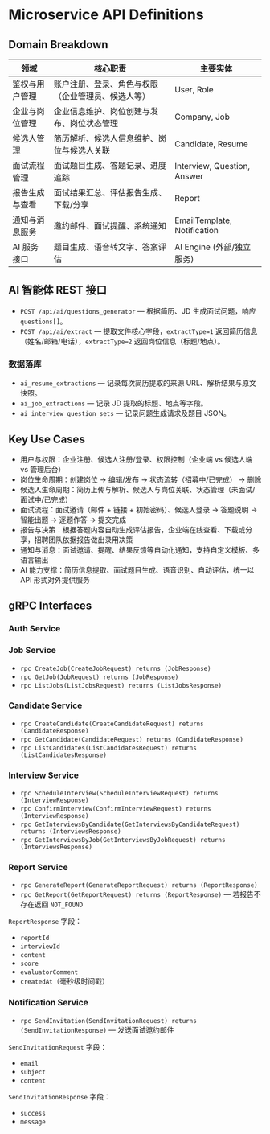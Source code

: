 # Microservice API Definitions

## Domain Breakdown
| 领域 | 核心职责 | 主要实体 |
| --- | --- | --- |
| 鉴权与用户管理 | 账户注册、登录、角色与权限（企业管理员、候选人等） | User, Role |
| 企业与岗位管理 | 企业信息维护、岗位创建与发布、岗位状态管理 | Company, Job |
| 候选人管理 | 简历解析、候选人信息维护、岗位与候选人关联 | Candidate, Resume |
| 面试流程管理 | 面试题目生成、答题记录、进度追踪 | Interview, Question, Answer |
| 报告生成与查看 | 面试结果汇总、评估报告生成、下载/分享 | Report |
| 通知与消息服务 | 邀约邮件、面试提醒、系统通知 | EmailTemplate, Notification |
| AI 服务接口 | 题目生成、语音转文字、答案评估 | AI Engine (外部/独立服务) |

## AI 智能体 REST 接口

- `POST /api/ai/questions_generator` — 根据简历、JD 生成面试问题，响应 `questions[]`。
- `POST /api/ai/extract` — 提取文件核心字段，`extractType=1` 返回简历信息（姓名/邮箱/电话），`extractType=2` 返回岗位信息（标题/地点）。

### 数据落库

- `ai_resume_extractions` — 记录每次简历提取的来源 URL、解析结果与原文快照。
- `ai_job_extractions` — 记录 JD 提取的标题、地点等字段。
- `ai_interview_question_sets` — 记录问题生成请求及题目 JSON。

## Key Use Cases
- 用户与权限：企业注册、候选人注册/登录、权限控制（企业端 vs 候选人端 vs 管理后台）
- 岗位生命周期：创建岗位 → 编辑/发布 → 状态流转（招募中/已完成） → 删除
- 候选人生命周期：简历上传与解析、候选人与岗位关联、状态管理（未面试/面试中/已完成）
- 面试流程：面试邀请（邮件 + 链接 + 初始密码）、候选人登录 → 答题说明 → 智能出题 → 逐题作答 → 提交完成
- 报告与决策：根据答题内容自动生成评估报告，企业端在线查看、下载或分享，招聘团队依据报告做出录用决策
- 通知与消息：面试邀请、提醒、结果反馈等自动化通知，支持自定义模板、多语言输出
- AI 能力支撑：简历信息提取、面试题目生成、语音识别、自动评估，统一以 API 形式对外提供服务

## gRPC Interfaces

### Auth Service

### Job Service
- `rpc CreateJob(CreateJobRequest) returns (JobResponse)`
- `rpc GetJob(JobRequest) returns (JobResponse)`
- `rpc ListJobs(ListJobsRequest) returns (ListJobsResponse)`

### Candidate Service
- `rpc CreateCandidate(CreateCandidateRequest) returns (CandidateResponse)`
- `rpc GetCandidate(CandidateRequest) returns (CandidateResponse)`
- `rpc ListCandidates(ListCandidatesRequest) returns (ListCandidatesResponse)`

### Interview Service
- `rpc ScheduleInterview(ScheduleInterviewRequest) returns (InterviewResponse)`
- `rpc ConfirmInterview(ConfirmInterviewRequest) returns (InterviewResponse)`
- `rpc GetInterviewsByCandidate(GetInterviewsByCandidateRequest) returns (InterviewsResponse)`
- `rpc GetInterviewsByJob(GetInterviewsByJobRequest) returns (InterviewsResponse)`

### Report Service
- `rpc GenerateReport(GenerateReportRequest) returns (ReportResponse)`
- `rpc GetReport(GetReportRequest) returns (ReportResponse)` — 若报告不存在返回 `NOT_FOUND`

`ReportResponse` 字段：
- `reportId`
- `interviewId`
- `content`
- `score`
- `evaluatorComment`
- `createdAt`（毫秒级时间戳）

### Notification Service
- `rpc SendInvitation(SendInvitationRequest) returns (SendInvitationResponse)` — 发送面试邀约邮件

`SendInvitationRequest` 字段：
- `email`
- `subject`
- `content`

`SendInvitationResponse` 字段：
- `success`
- `message`
